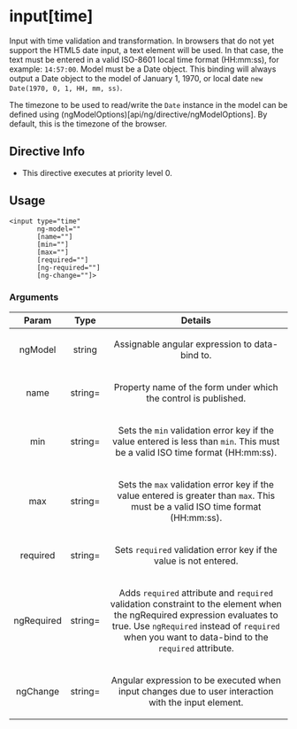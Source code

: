 



# input[time]








Input with time validation and transformation. In browsers that do not yet support
the HTML5 date input, a text element will be used. In that case, the text must be entered in a valid ISO-8601
local time format (HH:mm:ss), for example: `14:57:00`. Model must be a Date object. This binding will always output a
Date object to the model of January 1, 1970, or local date `new Date(1970, 0, 1, HH, mm, ss)`.

The timezone to be used to read/write the `Date` instance in the model can be defined using
(ngModelOptions)[api/ng/directive/ngModelOptions]. By default, this is the timezone of the browser.








## Directive Info


* This directive executes at priority level 0.


## Usage
```
<input type="time"
       ng-model=""
       [name=""]
       [min=""]
       [max=""]
       [required=""]
       [ng-required=""]
       [ng-change=""]>
```


### Arguments

| Param | Type | Details |
| :--: | :--: | :--: |
| ngModel | string | <p>Assignable angular expression to data-bind to.</p>  |
| name | string= | <p>Property name of the form under which the control is published.</p>  |
| min | string= | <p>Sets the <code>min</code> validation error key if the value entered is less than <code>min</code>. This must be a valid ISO time format (HH:mm:ss).</p>  |
| max | string= | <p>Sets the <code>max</code> validation error key if the value entered is greater than <code>max</code>. This must be a valid ISO time format (HH:mm:ss).</p>  |
| required | string= | <p>Sets <code>required</code> validation error key if the value is not entered.</p>  |
| ngRequired | string= | <p>Adds <code>required</code> attribute and <code>required</code> validation constraint to the element when the ngRequired expression evaluates to true. Use <code>ngRequired</code> instead of <code>required</code> when you want to data-bind to the <code>required</code> attribute.</p>  |
| ngChange | string= | <p>Angular expression to be executed when input changes due to user interaction with the input element.</p>  |




